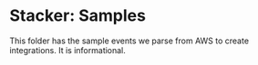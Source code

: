 # Stacker: Samples
This folder has the sample events we parse from AWS to create integrations. It is informational.